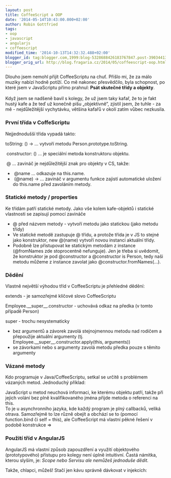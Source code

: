 ```yaml
---
layout: post
title: CoffeeScript a OOP
date: '2014-05-14T10:43:00.000+02:00'
author: Robin Gottfried
tags:
- oop
- javascript
- angularjs
- coffeescript
modified_time: '2014-10-13T14:32:32.488+02:00'
blogger_id: tag:blogger.com,1999:blog-5328688426183767847.post-390344130544827557
blogger_orig_url: http://blog.fragaria.cz/2014/05/coffeescript-oop.html
---
```


Dlouho jsem nemohl přijít CoffeeScriptu na chuť. Přišlo mi, že za málo
muziky nabízí hodně potíží. Co mě nakonec přesvědčilo, byla schopnost,
po které jsem v JavaScriptu přímo prahnul: **Psát skutečné třídy a
objekty**.  
<span id="more"></span>  
Když jsem se nadšeně bavil s kolegy, že už jsem taky kafař, že to je
fakt hustý kafe a že teď už konečně píšu „objektivně”, zjistil jsem, že
tuhle - za mě - nejdůležitější vychytávku, většina kafařů v okolí zatím
vůbec nezkusila.  
  

### První třída v CoffeScriptu

Nejjednodušší třída vypadá takto:  

  

toString: () -\> ... vytvoří metodu Person.prototype.toString.

 constructor: () ... je speciální metoda konstruktoru objektu.

 @ ... zavináč je nejdůležitější znak pro objekty v CS, takže:

  -  @name ... odkazuje na this.name.
  -  (@name) -\> ... zavináč v argumentu funkce zajistí automatické
    uložení do this.name před zavoláním metody.

  

### Statické metody / properties

Ke třídám patří statické metody. Jako vše kolem kafe-objektů i statické
vlastnosti se zapisují pomocí zavináče  

  

  - @ před názvem metody - vytvoří metodu jako statickou (jako metodu
    třídy)
  - Ve statické metodě zastupuje @ třídu, a protože třída je v JS to
    stejné jako konstruktor, new @(name) vytvoří novou instanci aktuální
    třídy.
  - Podobně lze přistupovat ke statickým metodám z instance
    (@fromNames zde stoprocentně nefunguje). Jen je třeba si uvědomit,
    že konstruktor je pod @constructor a @constructor is Person, tedy
    naši metodu můžeme z instance zavolat jako
    @constructor.fromNames(...).

  

### Dědění

Vlastně největší výhodou tříd v CoffeeScriptu je přehledné dědění:  

  

extends - je samozřejmé klíčové slovo CoffeeScriptu

Employee.\_\_super\_\_.constructor - uchovává odkaz na předka (v tomto
případě Person)

super - trochu nesystematicky

  - bez argumentů a závorek zavolá stejnojmennou metodu nad rodičem a
    přepoužije aktuální argumenty (tj.
    Employee.\_\_super\_\_.constructor.apply(this, arguments))
  - se závorkami nebo s argumenty zavolá metodu předka pouze s těmito
    argumenty

  

### Vázané metody

Kdo programuje v Java/CoffeeScriptu, setkal se určitě s problémem
vázaných metod. Jednoduchý příklad:  

JavaScript u metod neuchová informaci, ke kterému objektu patří, takže
při jejich volání bez plně kvalifikovaného jména přijde metoda o
referenci na this.  
To je u asynchronního jazyka, kde každý program je plný callbacků,
veliká otrava. Samozřejmě to lze různě obejít a obchází se to (pomocí
function.bind či self = this), ale CoffeeScript má vlastní pěkné řešení
v podobě konstrukce =\>  

  

### Použití tříd v AngularJS

AngularJS má vlastní způsob zapouzdření a využití objektového
(prototypového) přístupu pro kolegy není úplně intuitivní. Častá
námitka, kterou slyším, je: *Scope nebo Servisu ale nemůžeš jednoduše
dědit.*  
  
Takže, chlapci, můžeš\! Stačí jen kávu správně dávkovat v injekcích:
